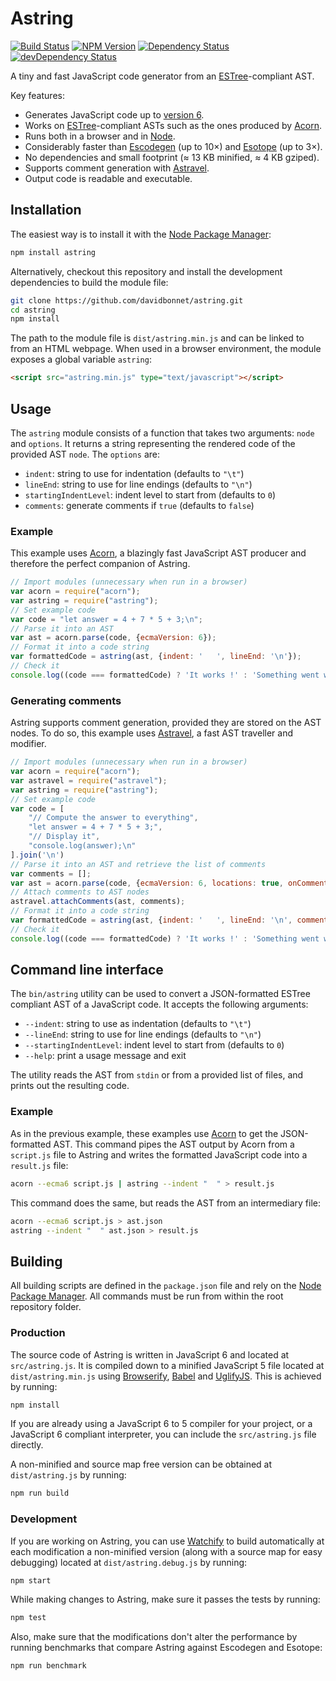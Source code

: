# Astring

[![Build Status](https://travis-ci.org/davidbonnet/astring.svg?branch=master)](https://travis-ci.org/davidbonnet/astring)
[![NPM Version](https://img.shields.io/npm/v/astring.svg)](https://www.npmjs.org/package/astring)
[![Dependency Status](https://david-dm.org/davidbonnet/astring.svg)](https://david-dm.org/davidbonnet/astring)
[![devDependency Status](https://david-dm.org/davidbonnet/astring/dev-status.svg)](https://david-dm.org/davidbonnet/astring#info=devDependencies)

A tiny and fast JavaScript code generator from an [ESTree](https://github.com/estree/estree)-compliant AST.

Key features:

- Generates JavaScript code up to [version 6](http://www.ecma-international.org/ecma-262/6.0/index.html).
- Works on [ESTree](https://github.com/estree/estree)-compliant ASTs such as the ones produced by [Acorn](https://github.com/marijnh/acorn).
- Runs both in a browser and in [Node](http://nodejs.org).
- Considerably faster than [Escodegen](https://github.com/estools/escodegen) (up to 10×) and [Esotope](https://github.com/inikulin/esotope) (up to 3×).
- No dependencies and small footprint (≈ 13 KB minified, ≈ 4 KB gziped).
- Supports comment generation with [Astravel](https://github.com/davidbonnet/astravel).
- Output code is readable and executable.


## Installation

The easiest way is to install it with the [Node Package Manager](https://www.npmjs.com/package/astring):

```bash
npm install astring
```

Alternatively, checkout this repository and install the development dependencies to build the module file:

```bash
git clone https://github.com/davidbonnet/astring.git
cd astring
npm install
```

The path to the module file is `dist/astring.min.js` and can be linked to from an HTML webpage. When used in a browser environment, the module exposes a global variable `astring`:

```html
<script src="astring.min.js" type="text/javascript"></script>
```



## Usage

The `astring` module consists of a function that takes two arguments: `node` and `options`. It returns a string representing the rendered code of the provided AST `node`.
The `options` are:

- `indent`: string to use for indentation (defaults to `"\t"`)
- `lineEnd`: string to use for line endings (defaults to `"\n"`)
- `startingIndentLevel`: indent level to start from (defaults to `0`)
- `comments`: generate comments if `true` (defaults to `false`)

### Example

This example uses [Acorn](https://github.com/marijnh/acorn), a blazingly fast JavaScript AST producer and therefore the perfect companion of Astring.

```javascript
// Import modules (unnecessary when run in a browser)
var acorn = require("acorn");
var astring = require("astring");
// Set example code
var code = "let answer = 4 + 7 * 5 + 3;\n";
// Parse it into an AST
var ast = acorn.parse(code, {ecmaVersion: 6});
// Format it into a code string
var formattedCode = astring(ast, {indent: '   ', lineEnd: '\n'});
// Check it
console.log((code === formattedCode) ? 'It works !' : 'Something went wrong…');
```

### Generating comments

Astring supports comment generation, provided they are stored on the AST nodes. To do so, this example uses [Astravel](https://github.com/davidbonnet/astravel), a fast AST traveller and modifier.

```javascript
// Import modules (unnecessary when run in a browser)
var acorn = require("acorn");
var astravel = require("astravel");
var astring = require("astring");
// Set example code
var code = [
	"// Compute the answer to everything",
	"let answer = 4 + 7 * 5 + 3;",
	"// Display it",
	"console.log(answer);\n"
].join('\n')
// Parse it into an AST and retrieve the list of comments
var comments = [];
var ast = acorn.parse(code, {ecmaVersion: 6, locations: true, onComment: comments});
// Attach comments to AST nodes
astravel.attachComments(ast, comments);
// Format it into a code string
var formattedCode = astring(ast, {indent: '   ', lineEnd: '\n', comments: true});
// Check it
console.log((code === formattedCode) ? 'It works !' : 'Something went wrong…');
```



## Command line interface

The `bin/astring` utility can be used to convert a JSON-formatted ESTree compliant AST of a JavaScript code. It accepts the following arguments:

- `--indent`: string to use as indentation (defaults to `"\t"`)
- `--lineEnd`: string to use for line endings (defaults to `"\n"`)
- `--startingIndentLevel`: indent level to start from (defaults to `0`)
- `--help`: print a usage message and exit

The utility reads the AST from `stdin` or from a provided list of files, and prints out the resulting code.

### Example

As in the previous example, these examples use [Acorn](https://github.com/marijnh/acorn) to get the JSON-formatted AST. This command pipes the AST output by Acorn from a `script.js` file to Astring and writes the formatted JavaScript code into a `result.js` file:

```bash
acorn --ecma6 script.js | astring --indent "  " > result.js
```

This command does the same, but reads the AST from an intermediary file:
```bash
acorn --ecma6 script.js > ast.json
astring --indent "  " ast.json > result.js
```



## Building

All building scripts are defined in the `package.json` file and rely on the [Node Package Manager](https://www.npmjs.com/). All commands must be run from within the root repository folder.

### Production

The source code of Astring is written in JavaScript 6 and located at `src/astring.js`. It is compiled down to a minified JavaScript 5 file located at `dist/astring.min.js` using [Browserify](http://browserify.org), [Babel](http://babeljs.io/) and [UglifyJS](https://github.com/mishoo/UglifyJS2). This is achieved by running:
```bash
npm install
```

If you are already using a JavaScript 6 to 5 compiler for your project, or a JavaScript 6 compliant interpreter, you can include the `src/astring.js` file directly.

A non-minified and source map free version can be obtained at `dist/astring.js` by running:
```bash
npm run build
```

### Development

If you are working on Astring, you can use [Watchify](https://github.com/substack/watchify) to build automatically at each modification a non-minified version (along with a source map for easy debugging) located at `dist/astring.debug.js` by running:
```bash
npm start
```

While making changes to Astring, make sure it passes the tests by running:
```bash
npm test
```

Also, make sure that the modifications don't alter the performance by running benchmarks that compare Astring against Escodegen and Esotope:

```bash
npm run benchmark
```


